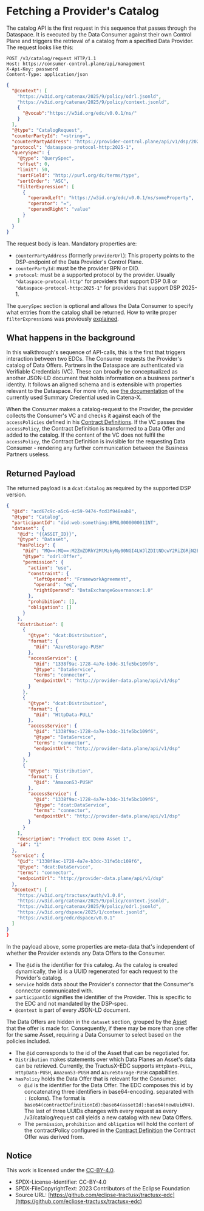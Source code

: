# Fetching a Provider's Catalog

The catalog API is the first request in this sequence that passes through the Dataspace. It is executed by the Data
Consumer against their own Control Plane and triggers the retrieval of a catalog from a specified Data Provider. The request
looks like this:

```http request
POST /v3/catalog/request HTTP/1.1
Host: https://consumer-control.plane/api/management
X-Api-Key: password
Content-Type: application/json
```
```json
{
  "@context": [
    "https://w3id.org/catenax/2025/9/policy/odrl.jsonld",
    "https://w3id.org/catenax/2025/9/policy/context.jsonld",
    {
      "@vocab":"https://w3id.org/edc/v0.0.1/ns/"
    }
  ],
  "@type": "CatalogRequest",
  "counterPartyId": "<string>",
  "counterPartyAddress": "https://provider-control.plane/api/v1/dsp/2025-1",
  "protocol": "dataspace-protocol-http:2025-1",
  "querySpec": {
    "@type": "QuerySpec",
    "offset": 0,
    "limit": 50,
    "sortField": "http://purl.org/dc/terms/type",
    "sortOrder": "ASC",
    "filterExpression": [
      {
        "operandLeft": "https://w3id.org/edc/v0.0.1/ns/someProperty",
        "operator": "=",
        "operandRight": "value"
      }
    ]
  }
}
```
The request body is lean. Mandatory properties are:
- `counterPartyAddress` (formerly `providerUrl`): This property points to the DSP-endpoint of the Data Provider's Control
  Plane.
- `counterPartyId`: must be the provider BPN or DID.
- `protocol`: must be a supported protocol by the provider. Usually `"dataspace-protocol-http"` for providers that support
DSP 0.8 or `"dataspace-protocol-http:2025-1"` for providers that support DSP 2025-1.

The `querySpec` section is optional and allows the Data Consumer to specify what entries from the catalog shall be returned.
How to write proper `filterExpression`s was previously [explained](03_contractdefinitions.md#assetsselector).

## What happens in the background

In this walkthrough's sequence of API-calls, this is the first that triggers interaction between two EDCs. The Consumer
requests the Provider's catalog of Data Offers. Partners in the Dataspace are authenticated via Verifiable Credentials (VC).
These can broadly be conceptualized as another JSON-LD document that holds information on a business partner's identity.
It follows an aligned schema and is extensible with properties relevant to the Dataspace. For more info, see
[the documentation](https://github.com/eclipse-tractusx/ssi-docu/blob/main/docs/credentials/summary/summary.vc.md)
of the currently used Summary Credential used in Catena-X.

When the Consumer makes a catalog-request to the Provider, the provider collects the Consumer's VC and checks it against
each of the `accessPolicies` defined in his [Contract Definitions](03_contractdefinitions.md). If the VC passes the
`accessPolicy`, the Contract Definition is transformed to a Data Offer and added to the catalog. If the content of the VC
does not fulfil the `accessPolicy`, the Contract Definition is invisible for the requesting Data Consumer - rendering
any further communication between the Business Partners useless.

## Returned Payload

The returned payload is a `dcat:Catalog` as required by the supported DSP version.

```json
{
  "@id": "acd67c9c-a5c6-4c59-9474-fcd3f948eab8",
  "@type": "Catalog",
  "participantId": "did:web:something:BPNL000000001INT",
  "dataset": {
    "@id": "{{ASSET_ID}}",
    "@type": "Dataset",
    "hasPolicy": {
      "@id": "MQ==:MQ==:M2ZmZDRhY2MtMzkyNy00NGI4LWJlZDItNDcwY2RiZGRjN2Ex",
      "@type": "odrl:Offer",
      "permission": {
        "action": "use",
        "constraint": {
          "leftOperand": "FrameworkAgreement",
          "operand": "eq",
          "rightOperand": "DataExchangeGovernance:1.0"
        },
        "prohibition": [],
        "obligation": []
      }
    },
    "distribution": [
      {
        "@type": "dcat:Distribution",
        "format": {
          "@id": "AzureStorage-PUSH"
        },
        "accessService": {
          "@id": "1338f9ac-1728-4a7e-b3dc-31fe5bc109f6",
          "@type": "DataService",
          "terms": "connector",
          "endpointUrl": "http://provider-data.plane/api/v1/dsp"
        }
      },
      {
        "@type": "dcat:Distribution",
        "format": {
          "@id": "HttpData-PULL"
        },
        "accessService": {
          "@id": "1338f9ac-1728-4a7e-b3dc-31fe5bc109f6",
          "@type": "DataService",
          "terms": "connector",
          "endpointUrl": "http://provider-data.plane/api/v1/dsp"
        }
      },
      {
        "@type": "Distribution",
        "format": {
          "@id": "AmazonS3-PUSH"
        },
        "accessService": {
          "@id": "1338f9ac-1728-4a7e-b3dc-31fe5bc109f6",
          "@type": "dcat:DataService",
          "terms": "connector",
          "endpointUrl": "http://provider-data.plane/api/v1/dsp"
        }
      }
    ],
    "description": "Product EDC Demo Asset 1",
    "id": "1"
  },
  "service": {
    "@id": "1338f9ac-1728-4a7e-b3dc-31fe5bc109f6",
    "@type": "dcat:DataService",
    "terms": "connector",
    "endpointUrl": "http://provider-data.plane/api/v1/dsp"
  },
  "@context": [
    "https://w3id.org/tractusx/auth/v1.0.0",
    "https://w3id.org/catenax/2025/9/policy/context.jsonld",
    "https://w3id.org/catenax/2025/9/policy/odrl.jsonld",
    "https://w3id.org/dspace/2025/1/context.jsonld",
    "https://w3id.org/edc/dspace/v0.0.1"
  ]
}
}
```
In the payload above, some properties are meta-data that's independent of whether the Provider extends any Data Offers
to the Consumer.

- The `@id` is the identifier for this catalog. As the catalog is created dynamically, the id is a UUID regenerated for each
  request to the Provider's catalog.
- `service` holds data about the Provider's connector that the Consumer's connector communicated with.
- `participantId` signifies the identifier of the Provider. This is specific to the EDC and not mandated by the DSP-spec.
- `@context` is part of every JSON-LD document.

The Data Offers are hidden in the `dataset` section, grouped by the [Asset](01_assets.md) that the offer is made for.
Consequently, if there may be more than one offer for the same Asset, requiring a Data Consumer to select based on the
policies included.

- The `@id` corresponds to the id of the Asset that can be negotiated for.
- `Distribution` makes statements over which Data Planes an Asset's data can be retrieved. Currently, the TractusX-EDC supports
  `HttpData-PULL`, `HttpData-PUSH`, `AmazonS3-PUSH` and `AzureStorage-PUSH` capabilities.
- `hasPolicy` holds the Data Offer that is relevant for the Consumer.
    - `@id` is the identifier for the Data Offer. The EDC composes this id by concatenating three identifiers in base64-encoding.
      separated with `:` (colons). The format is `base64(contractDefinitionId):base64(assetId):base64(newUuidV4)`. The last
      of three UUIDs changes with every request as every /v3/catalog/request call yields a new catalog with new Data Offers.
    - The `permission`, `prohibition` and `obligation` will hold the content of the contractPolicy configured
      in the [Contract Definition](03_contractdefinitions.md) the Contract Offer was derived from.

## Notice

This work is licensed under the [CC-BY-4.0](https://creativecommons.org/licenses/by/4.0/legalcode).

- SPDX-License-Identifier: CC-BY-4.0
- SPDX-FileCopyrightText: 2023 Contributors of the Eclipse Foundation
- Source URL: [https://github.com/eclipse-tractusx/tractusx-edc](https://github.com/eclipse-tractusx/tractusx-edc)
